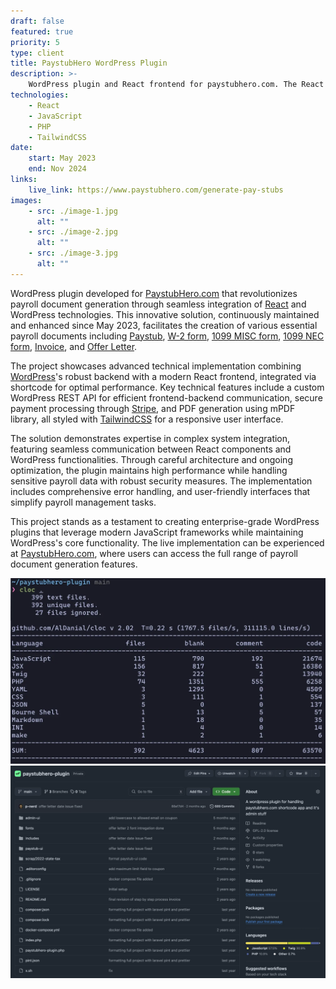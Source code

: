 ```yaml
---
draft: false
featured: true
priority: 5
type: client
title: PaystubHero WordPress Plugin
description: >-
    WordPress plugin and React frontend for paystubhero.com. The React app is integrated via shortcode.
technologies:
    - React
    - JavaScript
    - PHP
    - TailwindCSS
date:
    start: May 2023
    end: Nov 2024
links:
    live_link: https://www.paystubhero.com/generate-pay-stubs
images:
    - src: ./image-1.jpg
      alt: ""
    - src: ./image-2.jpg
      alt: ""
    - src: ./image-3.jpg
      alt: ""
---
```


WordPress plugin developed for [PaystubHero.com](https://www.paystubhero.com)
that revolutionizes payroll document generation through seamless integration of [React](https://react.dev)
and WordPress technologies. This innovative solution, continuously maintained
and enhanced since May 2023, facilitates the creation of various essential
payroll documents including [Paystub](https://www.paystubhero.com/generate-pay-stubs),
[W-2 form](https://www.paystubhero.com/w-2-form-online-generator),
[1099 MISC form](https://www.paystubhero.com/1099-misc-form-generator),
[1099 NEC form](https://www.paystubhero.com/1099-nec-form-generator),
[Invoice](https://www.paystubhero.com/invoice-generator), and
[Offer Letter](https://www.paystubhero.com/offer-letter-generator).

The project showcases advanced technical implementation combining [WordPress](https://wordpress.org)'s
robust backend with a modern React frontend, integrated via shortcode for optimal performance.
Key technical features include a custom WordPress REST API for efficient frontend-backend communication,
secure payment processing through [Stripe](https://stripe.com), and PDF generation using mPDF library,
all styled with [TailwindCSS](https://tailwindcss.com) for a responsive user interface.

The solution demonstrates expertise in complex system integration, featuring seamless communication
between React components and WordPress functionalities. Through careful architecture and ongoing
optimization, the plugin maintains high performance while handling sensitive payroll data with
robust security measures. The implementation includes comprehensive error handling, and user-friendly
interfaces that simplify payroll management tasks.

This project stands as a testament to creating enterprise-grade WordPress plugins that leverage
modern JavaScript frameworks while maintaining WordPress's core functionality. The live implementation
can be experienced at [PaystubHero.com](https://www.paystubhero.com/generate-pay-stubs), where users can
access the full range of payroll document generation features.

![Line of code written](./codes.webp)
![Github Repository](./repository.webp)
